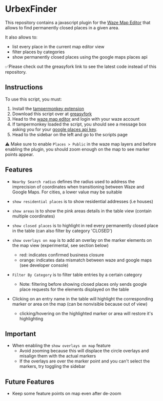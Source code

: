 # UrbexFinder

This repository contains a javascript plugin for the [Waze Map Editor](https://www.waze.com/en-US/editor) that allows to find permanently closed places in a given area.

It also allows to:
- list every place in the current map editor view
- filter places by categories
- show permanently closed places using the google maps places api

✅Please check out the greasyfork link to see the latest code instead of this repository.

## Instructions
To use this script, you must:
1. Install the [tampermonkey extension](https://www.tampermonkey.net/)
2. Download this script over at [greasyfork](https://greasyfork.org/en/scripts/481447-wme-permanentlyclosed)
3. Head to the [waze map editor](https://www.waze.com/en-US/editor) and login with your waze account
4. If tampermonkey loaded the script, you should see a message box asking you for your [google places api key](https://developers.google.com/maps/documentation/javascript/get-api-key).
5. Head to the sidebar on the left and go to the scripts page

⚠️ Make sure to enable `Places > Public` in the waze map layers and before enabling the plugin, you should zoom enough on the map to see marker points appear.

## Features
- `Nearby Search radius` defines the radius used to address the imprecision of coordinates when transitioning between Waze and Google Maps. For cities, a lower value may be suitable
- `show residential places` is to show residential addresses (i.e houses)
- `show areas` is to show the pink areas details in the table view (contain multiple coordinates)
- `show closed places` is to highlight in red every permanently closed place in the table (can also filter by category 'CLOSED')
- `show overlays on map` is to add an overlay on the marker elements on the map view (experimental, see section below)
  - red: indicates confirmed business closure
  - orange: indicates data mismatch between waze and google maps (see developer console)
- `Filter By Category` is to filter table entries by a certain category
  - Note: filtering before showing closed places only sends google place requests for the elements displayed on the table
 
- Clicking on an entry name in the table will highlight the corresponding marker or area on the map (can be nonvisible because out of view)
  - clicking/hovering on the highlighted marker or area will restore it's highlighting

## Important
- When enabling the `show overlays on map` feature
    - Avoid zooming because this will displace the circle overlays and misalign them with the actual markers
    - If the overlays are over the marker point and you can't select the markers, try toggling the sidebar

## Future Features
- Keep some feature points on map even after de-zoom
